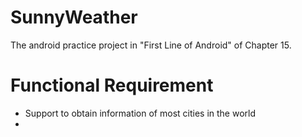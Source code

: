# SunnyWeather

The android practice project in "First Line of Android" of Chapter 15.

# Functional Requirement

- Support to obtain information of most cities in the world
- 
